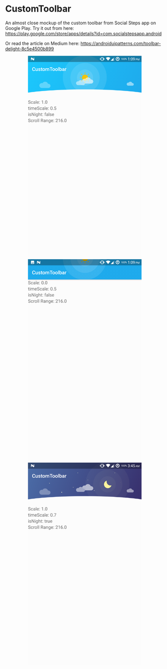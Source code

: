 # CustomToolbar
An almost close mockup of the custom toolbar from Social Steps app on Google Play.
Try it out from here:
https://play.google.com/store/apps/details?id=com.socialstepsapp.android

Or read the article on Medium here: https://androiduipatterns.com/toolbar-delight-8c5e4500b899

<p align="center">
  <img src="./CustomToolbar/screenshots/screenshot_1.png" width="360"/>
  
  <img src="./CustomToolbar/screenshots/screenshot_2.png" width="360"/>
  
  <img src="./CustomToolbar/screenshots/screenshot_3.png" width="360"/>
</p>
